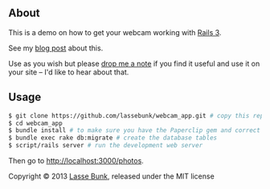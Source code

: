 About
-----

This is a demo on how to get your webcam working with [Rails 3](http://rubyonrails.org).

See my [blog post](http://lassebunk.dk/2011/02/19/paperclip-jpegcam-webcam-rails3/) about this.

Use as you wish but please [drop me a note](http://lassebunk.dk/contact/) if you find it useful and use it on your site – I'd like to hear about that.


Usage
-----

```bash
$ git clone https://github.com/lassebunk/webcam_app.git # copy this repository
$ cd webcam_app
$ bundle install # to make sure you have the Paperclip gem and correct version of Rails
$ bundle exec rake db:migrate # create the database tables
$ script/rails server # run the development web server
```

Then go to [http://localhost:3000/photos](http://localhost:3000/photos).

Copyright © 2013 [Lasse Bunk](http://lassebunk.dk), released under the MIT license